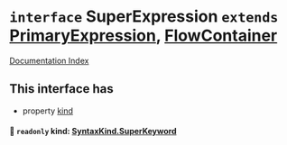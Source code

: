 # `interface` SuperExpression `extends` [PrimaryExpression](../interface.PrimaryExpression/README.md), [FlowContainer](../interface.FlowContainer/README.md)

[Documentation Index](../README.md)

## This interface has

- property [kind](#-readonly-kind-syntaxkindsuperkeyword)


#### 📄 `readonly` kind: [SyntaxKind.SuperKeyword](../enum.SyntaxKind/README.md#superkeyword--108)



